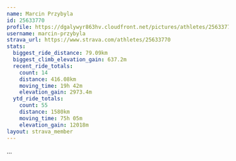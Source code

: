 ```yaml
---
name: Marcin Przybyla
id: 25633770
profile: https://dgalywyr863hv.cloudfront.net/pictures/athletes/25633770/12947173/2/large.jpg
username: marcin-przybyla
strava_url: https://www.strava.com/athletes/25633770
stats:
  biggest_ride_distance: 79.09km
  biggest_climb_elevation_gain: 637.2m
  recent_ride_totals:
    count: 14
    distance: 416.08km
    moving_time: 19h 42m
    elevation_gain: 2973.4m
  ytd_ride_totals:
    count: 55
    distance: 1580km
    moving_time: 75h 05m
    elevation_gain: 12018m
layout: strava_member
--- 
```

...
